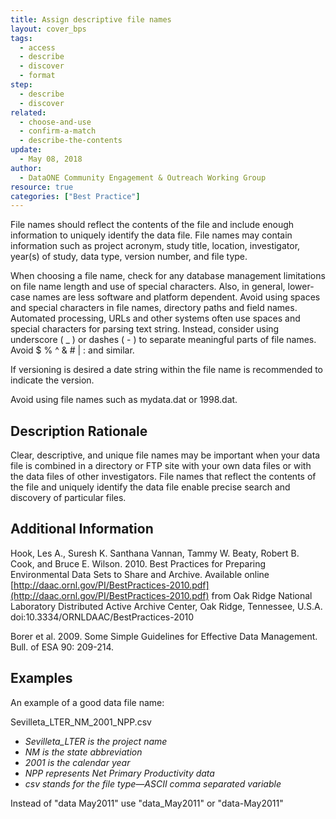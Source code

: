 ```yaml
---
title: Assign descriptive file names
layout: cover_bps
tags:
  - access
  - describe
  - discover
  - format
step:
  - describe
  - discover
related:
  - choose-and-use
  - confirm-a-match
  - describe-the-contents
update:
  - May 08, 2018
author:
  - DataONE Community Engagement & Outreach Working Group
resource: true
categories: ["Best Practice"]
---
```




File names should reflect the contents of the file and include enough information to uniquely identify the data file. File names may contain information such as project acronym, study title, location, investigator, year(s) of study, data type, version number, and file type.

When choosing a file name, check for any database management limitations on file name length and use of special characters. Also, in general, lower-case names are less software and platform dependent. Avoid using spaces and special characters in file names, directory paths and field names. Automated processing, URLs and other systems often use spaces and special characters for parsing text string. Instead, consider using underscore ( _ ) or dashes ( - ) to separate meaningful parts of file names. Avoid $ % ^ & # | : and similar.

If versioning is desired a date string within the file name is recommended to indicate the version.

Avoid using file names such as mydata.dat or 1998.dat.

## Description Rationale

Clear, descriptive, and unique file names may be important when your data file is combined in a directory or FTP site with your own data files or with the data files of other investigators. File names that reflect the contents of the file and uniquely identify the data file enable precise search and discovery of particular files.

## Additional Information

Hook, Les A., Suresh K. Santhana Vannan, Tammy W. Beaty, Robert B. Cook, and Bruce E. Wilson. 2010. Best Practices for Preparing Environmental Data Sets to Share and Archive. Available online [http://daac.ornl.gov/PI/BestPractices-2010.pdf](http://daac.ornl.gov/PI/BestPractices-2010.pdf) from Oak Ridge National Laboratory Distributed Active Archive Center, Oak Ridge, Tennessee, U.S.A. doi:10.3334/ORNLDAAC/BestPractices-2010

Borer et al. 2009. Some Simple Guidelines for Effective Data Management. Bull. of ESA 90: 209-214.

## Examples

An example of a good data file name:  

Sevilleta_LTER_NM_2001_NPP.csv  
- *Sevilleta_LTER is the project name*  
- *NM is the state abbreviation*  
- *2001 is the calendar year*  
- *NPP represents Net Primary Productivity data*  
- *csv stands for the file type—ASCII comma separated variable*  

Instead of "data May2011" use "data_May2011" or "data-May2011"  
